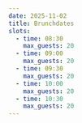 ```yaml
---
date: 2025-11-02
title: Brunchdates
slots:
  - time: 08:30
    max_guests: 20
  - time: 09:00
    max_guests: 20
  - time: 09:30
    max_guests: 20
  - time: 10:00
    max_guests: 20
  - time: 10:30
    max_guests: 20
---
```

